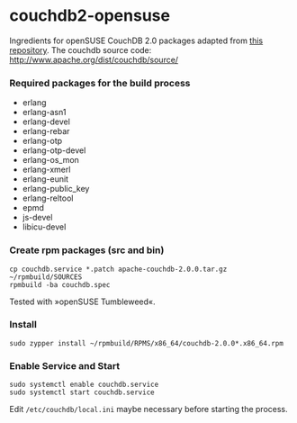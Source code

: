 # couchdb2-opensuse
Ingredients for openSUSE CouchDB 2.0 packages adapted from 
[this repository](https://github.com/adrienverge/copr-couchdb). 
The couchdb source code: http://www.apache.org/dist/couchdb/source/

### Required packages for the build process

* erlang
* erlang-asn1
* erlang-devel
* erlang-rebar
* erlang-otp
* erlang-otp-devel
* erlang-os_mon
* erlang-xmerl
* erlang-eunit
* erlang-public_key 
* erlang-reltool
* epmd
* js-devel
* libicu-devel


### Create rpm packages (src and bin)
```
cp couchdb.service *.patch apache-couchdb-2.0.0.tar.gz ~/rpmbuild/SOURCES
rpmbuild -ba couchdb.spec 
```

Tested with »openSUSE Tumbleweed«.
   
### Install 
```
sudo zypper install ~/rpmbuild/RPMS/x86_64/couchdb-2.0.0*.x86_64.rpm
```

### Enable Service and Start
```
sudo systemctl enable couchdb.service
sudo systemctl start couchdb.service
```

Edit `/etc/couchdb/local.ini` maybe necessary before starting the process.
 
